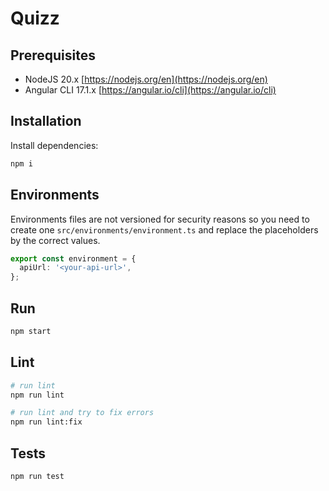 # Quizz

## Prerequisites

- NodeJS 20.x [https://nodejs.org/en](https://nodejs.org/en)
- Angular CLI 17.1.x [https://angular.io/cli](https://angular.io/cli)

## Installation

Install dependencies:

```sh
npm i
```

## Environments

Environments files are not versioned for security reasons so you need to create one `src/environments/environment.ts` and replace the placeholders by the correct values.

```ts
export const environment = {
  apiUrl: '<your-api-url>',
};
```

## Run

```sh
npm start
```

## Lint

```sh
# run lint
npm run lint

# run lint and try to fix errors
npm run lint:fix
```

## Tests

```sh
npm run test
```
